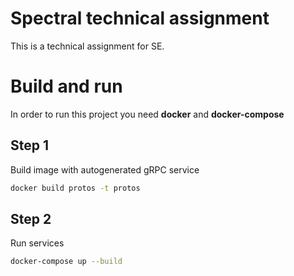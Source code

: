 # Spectral technical assignment

This is a technical assignment for SE.

# Build and run

In order to run this project you need **docker** and **docker-compose**

## Step 1
Build image with autogenerated gRPC service
```sh
docker build protos -t protos
```

## Step 2
Run services
```sh
docker-compose up --build
```